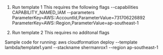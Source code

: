 1. Run template 1
This requires the following flags 
--capabilities CAPABILITY_NAMED_IAM
--parameters ParameterKey=AWS::AccountId,ParameterValue=731706226892 ParameterKey=AWS::Region,ParameterValue=ap-southeast-1

2. Run template 2
This requires no additonal flags

Sample code for running:
aws cloudformation deploy --template lambda/template1.yaml --stackname shermanrox1 --region ap-southeast-1 